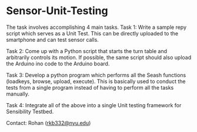 # Sensor-Unit-Testing

The task involves accomplishing 4 main tasks.
Task 1: Write a sample repy script which serves as a Unit Test. This can be directly uploaded to the smartphone and can test sensor calls.

Task 2: Come up with a Python script that starts the turn table and arbitrarily controls its motion. If possible, the same script should also upload the Arduino ino code to the Arduino board.

Task 3: Develop a python program which performs all the Seash functions (loadkeys, browse, upload, execute). This is basically used to conduct the tests from a single program instead of having to perform all the tasks manually.

Task 4: Integrate all of the above into a single Unit testing framework for Sensibility Testbed.

Contact: Rohan (rkb332@nyu.edu)
